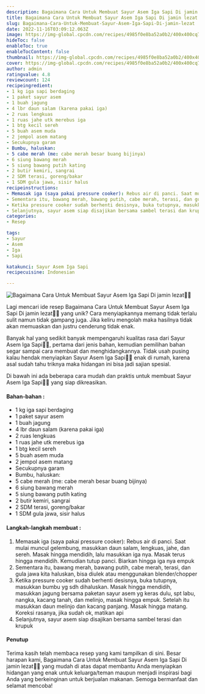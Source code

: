 ```yaml
---
description: Bagaimana Cara Untuk Membuat Sayur Asem Iga Sapi Di jamin lezat"
title: Bagaimana Cara Untuk Membuat Sayur Asem Iga Sapi Di jamin lezat
slug: Bagaimana-Cara-Untuk-Membuat-Sayur-Asem-Iga-Sapi-Di-jamin-lezat
date: 2022-11-16T03:09:12.063Z
image: https://img-global.cpcdn.com/recipes/4985f0e8ba52a0b2/400x400cq70/photo.jpg
hideToc: false
enableToc: true
enableTocContent: false
thumbnail: https://img-global.cpcdn.com/recipes/4985f0e8ba52a0b2/400x400cq70/photo.jpg
cover: https://img-global.cpcdn.com/recipes/4985f0e8ba52a0b2/400x400cq70/photo.jpg
author: admin
ratingvalue: 4.8
reviewcount: 124
recipeingredient:
- 1 kg iga sapi berdaging
- 1 paket sayur asem
- 1 buah jagung
- 4 lbr daun salam (karena pakai iga)
- 2 ruas lengkuas
- 1 ruas jahe utk merebus iga
- 1 btg kecil sereh
- 5 buah asem muda
- 2 jempol asem matang
- Secukupnya garam
- Bumbu, haluskan:
- 5 cabe merah (me: cabe merah besar buang bijinya)
- 6 siung bawang merah
- 5 siung bawang putih kating
- 2 butir kemiri, sangrai
- 2 SDM terasi, goreng/bakar
- 1 SDM gula jawa, sisir halus
recipeinstructions:
- Memasak iga (saya pakai pressure cooker): Rebus air di panci. Saat mulai muncul gelembung, masukkan daun salam, lengkuas, jahe, dan sereh. Masak hingga mendidih, lalu masukkan iga nya. Masak terus hingga mendidih. Kemudian tutup panci. Biarkan hingga iga nya empuk
- Sementara itu, bawang merah, bawang putih, cabe merah, terasi, dan gula jawa kita haluskan, bisa diulek atau menggunakan blender/chopper
- Ketika pressure cooker sudah berhenti desisnya, buka tutupnya, masukkan bumbu yg sdh dihaluskan. Masak hingga mendidih, masukkan jagung bersama paketan sayur asem yg keras dulu, spt labu, nangka, kacang tanah, dan melinjo, masak hingga empuk. Setelah itu masukkan daun melinjo dan kacang panjang. Masak hingga matang. Koreksi rasanya, jika sudah ok, matikan api
- Selanjutnya, sayur asem siap disajikan bersama sambel terasi dan krupuk
categories:
- Resep

tags:
- Sayur
- Asem
- Iga
- Sapi

katakunci: Sayur Asem Iga Sapi
recipecuisine: Indonesian

---
```


![Bagaimana Cara Untuk Membuat Sayur Asem Iga Sapi Di jamin lezat👩‍🍳](https://img-global.cpcdn.com/recipes/4985f0e8ba52a0b2/400x400cq70/photo.jpg)

Lagi mencari ide resep Bagaimana Cara Untuk Membuat Sayur Asem Iga Sapi Di jamin lezat👩‍🍳 yang unik? Cara menyiapkannya memang tidak terlalu sulit namun tidak gampang juga. Jika keliru mengolah maka hasilnya tidak akan memuaskan dan justru cenderung tidak enak.

Banyak hal yang sedikit banyak mempengaruhi kualitas rasa dari Sayur Asem Iga Sapi👩‍🍳, pertama dari jenis bahan, kemudian pemilihan bahan segar sampai cara membuat dan menghidangkannya. Tidak usah pusing kalau hendak menyiapkan Sayur Asem Iga Sapi👩‍🍳 enak di rumah, karena asal sudah tahu triknya maka hidangan ini bisa jadi sajian spesial.

Di bawah ini ada beberapa cara mudah dan praktis untuk membuat Sayur Asem Iga Sapi👩‍🍳 yang siap dikreasikan.

<!--inarticleads1-->

#### Bahan-bahan :

- 1 kg iga sapi berdaging
- 1 paket sayur asem
- 1 buah jagung
- 4 lbr daun salam (karena pakai iga)
- 2 ruas lengkuas
- 1 ruas jahe utk merebus iga
- 1 btg kecil sereh
- 5 buah asem muda
- 2 jempol asem matang
- Secukupnya garam
- Bumbu, haluskan:
- 5 cabe merah (me: cabe merah besar buang bijinya)
- 6 siung bawang merah
- 5 siung bawang putih kating
- 2 butir kemiri, sangrai
- 2 SDM terasi, goreng/bakar
- 1 SDM gula jawa, sisir halus

<!--inarticleads2-->

#### Langkah-langkah membuat :

1. Memasak iga (saya pakai pressure cooker): Rebus air di panci. Saat mulai muncul gelembung, masukkan daun salam, lengkuas, jahe, dan sereh. Masak hingga mendidih, lalu masukkan iga nya. Masak terus hingga mendidih. Kemudian tutup panci. Biarkan hingga iga nya empuk
1. Sementara itu, bawang merah, bawang putih, cabe merah, terasi, dan gula jawa kita haluskan, bisa diulek atau menggunakan blender/chopper
1. Ketika pressure cooker sudah berhenti desisnya, buka tutupnya, masukkan bumbu yg sdh dihaluskan. Masak hingga mendidih, masukkan jagung bersama paketan sayur asem yg keras dulu, spt labu, nangka, kacang tanah, dan melinjo, masak hingga empuk. Setelah itu masukkan daun melinjo dan kacang panjang. Masak hingga matang. Koreksi rasanya, jika sudah ok, matikan api
1. Selanjutnya, sayur asem siap disajikan bersama sambel terasi dan krupuk

#### Penutup

Terima kasih telah membaca resep yang kami tampilkan di sini. Besar harapan kami, Bagaimana Cara Untuk Membuat Sayur Asem Iga Sapi Di jamin lezat👩‍🍳 yang mudah di atas dapat membantu Anda menyiapkan hidangan yang enak untuk keluarga/teman maupun menjadi inspirasi bagi Anda yang berkeinginan untuk berjualan makanan. Semoga bermanfaat dan selamat mencoba!
